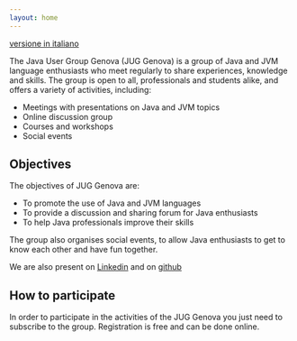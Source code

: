 ```yaml
---
layout: home
---
```


[versione in italiano](index.markdown)

The Java User Group Genova (JUG Genova) is a group of Java and JVM language enthusiasts who meet regularly to share experiences, knowledge and skills.
The group is open to all, professionals and students alike, and offers a variety of activities, including:

* Meetings with presentations on Java and JVM topics
* Online discussion group
* Courses and workshops
* Social events

## Objectives

The objectives of JUG Genova are:

* To promote the use of Java and JVM languages
* To provide a discussion and sharing forum for Java enthusiasts
* To help Java professionals improve their skills

The group also organises social events, to allow Java enthusiasts to get to know each other and have fun together.

We are also present on [Linkedin](https://www.linkedin.com/groups/23810/) and on [github](https://github.com/juggenova)

## How to participate

In order to participate in the activities of the JUG Genova you just need to subscribe to the group. Registration is free and can be done online. 